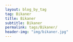 ```yaml
---
layout: blog_by_tag
tag: Bikaner
title: Bikaner
subtitle: Bikaner
permalink: tags/Bikaner/
header-img: "img/bikaner.jpg"
---
```

